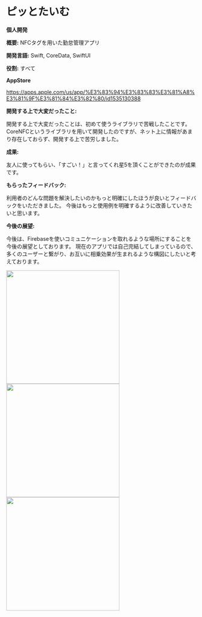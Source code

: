 # ピッとたいむ  

**個人開発**  


**概要:** NFCタグを用いた勤怠管理アプリ


**開発言語:** Swift, CoreData, SwiftUI


**役割:** すべて


**AppStore**

<https://apps.apple.com/us/app/%E3%83%94%E3%83%83%E3%81%A8%E3%81%9F%E3%81%84%E3%82%80/id1535130388>



**開発する上で大変だったこと:**

開発する上で大変だったことは、初めて使うライブラリで苦戦したことです。CoreNFCというライブラリを用いて開発したのですが、ネット上に情報があまり存在しておらず、開発する上で苦労しました。


**成果:**

友人に使ってもらい、「すごい！」と言ってくれ星5を頂くことができたのが成果です。


**もらったフィードバック:**

利用者のどんな問題を解決したいのかもっと明確にしたほうが良いとフィードバックをいただきました。
今後はもっと使用例を明確するように改善していきたいと思います。

**今後の展望:**

今後は、Firebaseを使いコミュニケーションを取れるような場所にすることを今後の展望としております。
現在のアプリでは自己完結してしまっているので、多くのユーザーと繋がり、お互いに相乗効果が生まれるような構図にしたいと考えております。

<p text-align="center">
  <img src="https://user-images.githubusercontent.com/52638834/95674700-e493a200-0bec-11eb-984f-3db0a9febfe0.png" width="300">
  <img src="https://user-images.githubusercontent.com/52638834/95674708-f4ab8180-0bec-11eb-8802-bcd5c4ba8a07.png" width="300">
  <img src="https://user-images.githubusercontent.com/52638834/95674705-f2492780-0bec-11eb-89bd-9864e0cbb860.png" width="300">
</p>

